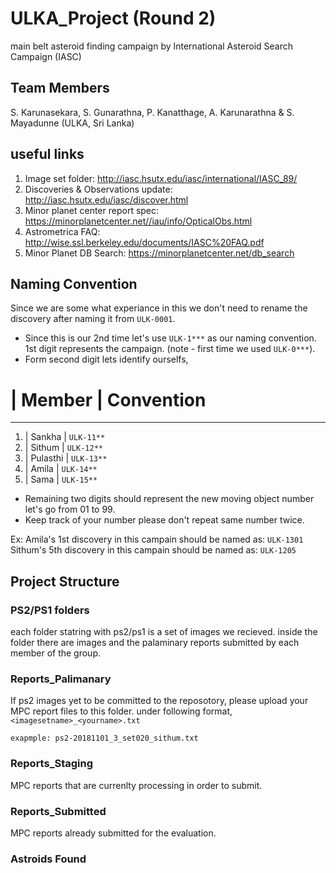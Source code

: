 
# ULKA_Project (Round 2)

main belt asteroid finding campaign by International Asteroid Search Campaign (IASC)

## Team Members

S. Karunasekara, S. Gunarathna, P. Kanatthage, A. Karunarathna & S. Mayadunne (ULKA, Sri Lanka)

## useful links

1. Image set folder: http://iasc.hsutx.edu/iasc/international/IASC_89/
2. Discoveries & Observations update: http://iasc.hsutx.edu/iasc/discover.html
3. Minor planet center report spec: https://minorplanetcenter.net//iau/info/OpticalObs.html
4. Astrometrica FAQ: http://wise.ssl.berkeley.edu/documents/IASC%20FAQ.pdf
5. Minor Planet DB Search: https://minorplanetcenter.net/db_search

## Naming Convention

Since we are some what experiance in this we don't need to rename the discovery after naming it from `ULK-0001`.

* Since this is our 2nd time let's use `ULK-1***` as our naming convention. 1st digit represents the campaign. (note - first time we used `ULK-0***`).
* Form second digit lets identify ourselfs, 
  
 # | Member | Convention  
---------------------------
   1) | Sankha | `ULK-11**`
   2) | Sithum | `ULK-12**`
   3) | Pulasthi | `ULK-13**`
   4) | Amila | `ULK-14**`
   5) | Sama | `ULK-15**`

* Remaining two digits should represent the new moving object number let's go from 01 to 99.
* Keep track of your number please don't repeat same number twice. 

Ex: 
   Amila's 1st discovery in this campain should be named as: `ULK-1301`  
   Sithum's 5th discovery in this campain should be named as: `ULK-1205`

## Project Structure

### PS2/PS1 folders

each folder statring with ps2/ps1 is a set of images we recieved. inside the folder there are images and the palaminary reports submitted by each member of the group.

### Reports_Palimanary

If ps2 images yet to be committed to the reposotory, please upload your MPC report files to this folder. under following format, `<imagesetname>_<yourname>.txt`

`exapmple: ps2-20181101_3_set020_sithum.txt`

### Reports_Staging

MPC reports that are currenlty processing in order to submit.

### Reports_Submitted

MPC reports already submitted for the evaluation.

### Astroids Found

